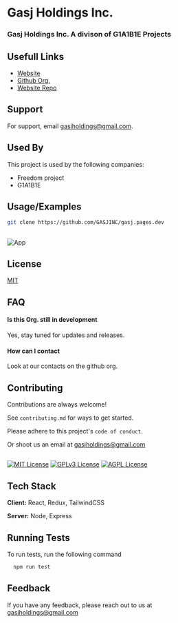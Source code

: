 
# Gasj Holdings Inc.

### Gasj Holdings Inc. A divison of G1A1B1E Projects 


## Usefull Links 

 - [Website](https://gasj.pages.dev)
 - [Github Org.](https://github.com/GASJINC)
 - [Website Repo](https://github.com/GASJINC/GASJ.pages.dev)


## Support

For support, email gasjholdings@gmail.com.


## Used By

This project is used by the following companies:

- Freedom project
- G1A1B1E


## Usage/Examples

```sh
git clone https://github.com/GASJINC/gasj.pages.dev

```


##

![App](/images/=GSJ.png)


## License

[MIT](https://choosealicense.com/licenses/mit/)


## FAQ

#### Is this Org. still in development

Yes, stay tuned for updates and releases.

####  How can I contact 

Look at our contacts on the github org.

## Contributing

Contributions are always welcome!

See `contributing.md` for ways to get started.

Please adhere to this project's `code of conduct`.

Or shoot us an email at gasjholdings@gmail.com


## 


[![MIT License](https://img.shields.io/badge/License-MIT-green.svg)](https://choosealicense.com/licenses/mit/)
[![GPLv3 License](https://img.shields.io/badge/License-GPL%20v3-yellow.svg)](https://opensource.org/licenses/)
[![AGPL License](https://img.shields.io/badge/license-AGPL-blue.svg)](http://www.gnu.org/licenses/agpl-3.0)


## Tech Stack

**Client:** React, Redux, TailwindCSS

**Server:** Node, Express


## Running Tests

To run tests, run the following command

```bash
  npm run test
```


## Feedback

If you have any feedback, please reach out to us at gasjholdings@gmail.com


![]()
